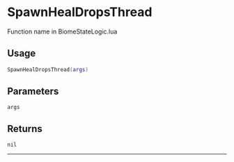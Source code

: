 # SpawnHealDropsThread
Function name in BiomeStateLogic.lua
## Usage
```lua
SpawnHealDropsThread(args)
```
## Parameters
`args`
## Returns
`nil`

---